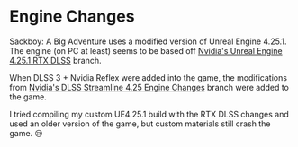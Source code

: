 # Engine Changes
Sackboy: A Big Adventure uses a modified version of Unreal Engine 4.25.1. The engine (on PC at least) seems to be based off [Nvidia's Unreal Engine 4.25.1 RTX DLSS](https://github.com/NvRTX/UnrealEngine/tree/rtx-dlss-4.25.1) branch. 

When DLSS 3 + Nvidia Reflex were added into the game, the modifications from [Nvidia's DLSS Streamline 4.25 Engine Changes](https://github.com/NvRTX/UnrealEngine/tree/dlss-streamline-4.25-engine-changes) branch were added to the game.

I tried compiling my custom UE4.25.1 build with the RTX DLSS changes and used an older version of the game, but custom materials still crash the game. 😢
